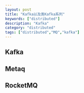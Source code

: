 ```yaml
---
layout: post
title: "Kafka以及类Kafka系列"
keywords: ["distributed"]
description: "Kafka"
category: "distributed"
tags: ["distributed","MQ","kafka"]
---
```


## Kafka

## Metaq 

## RocketMQ
